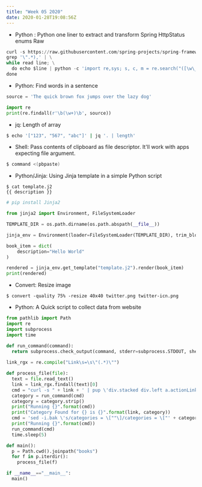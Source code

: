 ```yaml
---
title: "Week 05 2020"
date: 2020-01-28T19:08:56Z
---
```


* Python : Python one liner to extract and transform Spring HttpStatus enums Raw

```python
curl -s https://raw.githubusercontent.com/spring-projects/spring-framework/master/spring-web/src/main/java/org/springframework/http/HttpStatus.java | \
grep '\".*),' | \
while read line; \
  do echo $line | python -c 'import re,sys; s, c, m = re.search("([\w\_]+)\((\d+),\s+\"([\w\s]+)", sys.stdin.readline()).groups(); print("{}: (\"HttpStatus.{}\", \"{}\"),".format(c, s, m))'; \
done
```

* Python: Find words in a sentence

```python
source = 'The quick brown fox jumps over the lazy dog'

import re
print(re.findall(r'\b(\w+)\b', source))
```

* jq: Length of array

```sh
$ echo '["123", "567", "abc"]' | jq '. | length'
```

* Shell: Pass contents of clipboard as file descriptor. It'll work with apps expecting file argument.

```sh
$ command <(pbpaste)
```


* Python/Jinja: Using Jinja template in a simple Python script

```shell
$ cat template.j2
{{ description }}
```

```python
# pip install Jinja2

from jinja2 import Environment, FileSystemLoader

TEMPLATE_DIR = os.path.dirname(os.path.abspath(__file__))

jinja_env = Environment(loader=FileSystemLoader(TEMPLATE_DIR), trim_blocks=True)

book_item = dict(
	description="Hello World"
)

rendered = jinja_env.get_template("template.j2").render(book_item)
print(rendered)
```

* Convert: Resize image

```
$ convert -quality 75% -resize 40x40 twitter.png twitter-icn.png
```

* Python: A Quick script to collect data from website

```python
from pathlib import Path
import re
import subprocess
import time

def run_command(command):
  return subprocess.check_output(command, stderr=subprocess.STDOUT, shell=True).decode('utf-8')
  
link_rgx = re.compile("Link\s=\s\"(.*)\"")

def process_file(file):
  text = file.read_text()
  link = link_rgx.findall(text)[0]
  cmd = "curl -s " + link + ' | pup \'div.stacked div.left a.actionLinkLite text{}\' | head -n 1'
  category = run_command(cmd)
  category = category.strip()
  print("Running {}".format(cmd))
  print("Category Found for {} is {}".format(link, category))
  cmd = 'sed -i.bak \'s/categories = \[""\]/categories = \["' + category + '"\]/g\' ' + file.as_posix()
  print("Running {}".format(cmd))
  run_command(cmd)
  time.sleep(5)

def main():
  p = Path.cwd().joinpath("books")
  for f in p.iterdir():
    process_file(f)

if __name__=="__main__":
  main()
```
